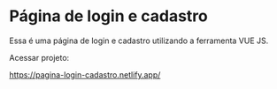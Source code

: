 # Página de login e cadastro

Essa é uma página de login e cadastro utilizando a ferramenta VUE JS.

Acessar projeto:

https://pagina-login-cadastro.netlify.app/

